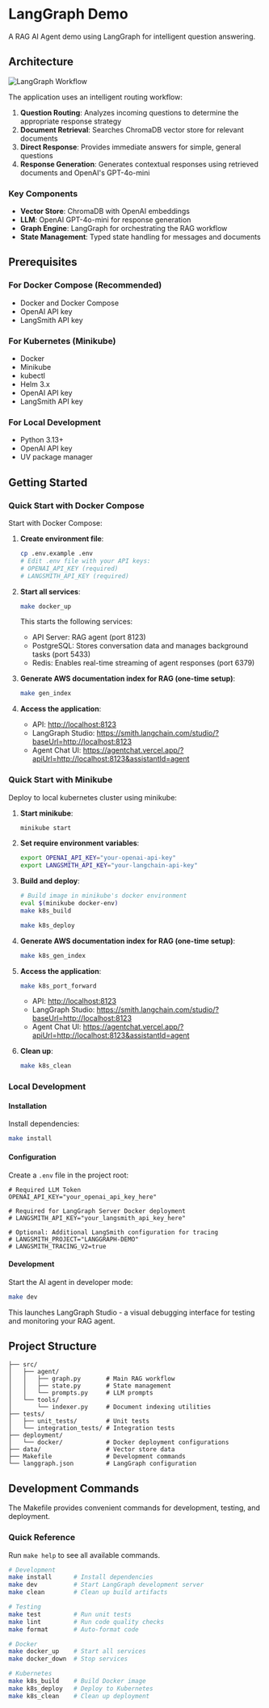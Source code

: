 # LangGraph Demo

A RAG AI Agent demo using LangGraph for intelligent question answering.

## Architecture

![LangGraph Workflow](./static/graph.png)

The application uses an intelligent routing workflow:

1. **Question Routing**: Analyzes incoming questions to determine the appropriate response strategy
2. **Document Retrieval**: Searches ChromaDB vector store for relevant documents
3. **Direct Response**: Provides immediate answers for simple, general questions
4. **Response Generation**: Generates contextual responses using retrieved documents and OpenAI's GPT-4o-mini

### Key Components

- **Vector Store**: ChromaDB with OpenAI embeddings
- **LLM**: OpenAI GPT-4o-mini for response generation
- **Graph Engine**: LangGraph for orchestrating the RAG workflow
- **State Management**: Typed state handling for messages and documents

## Prerequisites

### For Docker Compose (Recommended)

- Docker and Docker Compose
- OpenAI API key
- LangSmith API key

### For Kubernetes (Minikube)

- Docker
- Minikube
- kubectl
- Helm 3.x
- OpenAI API key
- LangSmith API key

### For Local Development

- Python 3.13+
- OpenAI API key
- UV package manager

## Getting Started

### Quick Start with Docker Compose

Start with Docker Compose:

1. **Create environment file**:

   ```bash
   cp .env.example .env
   # Edit .env file with your API keys:
   # OPENAI_API_KEY (required)
   # LANGSMITH_API_KEY (required)
   ```

2. **Start all services**:

   ```bash
   make docker_up
   ```

   This starts the following services:

   - API Server: RAG agent (port 8123)
   - PostgreSQL: Stores conversation data and manages background tasks (port 5433)
   - Redis: Enables real-time streaming of agent responses (port 6379)

3. **Generate AWS documentation index for RAG (one-time setup)**:

   ```bash
   make gen_index
   ```

4. **Access the application**:
   - API: <http://localhost:8123>
   - LangGraph Studio: <https://smith.langchain.com/studio/?baseUrl=http://localhost:8123>
   - Agent Chat UI: <https://agentchat.vercel.app/?apiUrl=http://localhost:8123&assistantId=agent>

### Quick Start with Minikube

Deploy to local kubernetes cluster using minikube:

1. **Start minikube**:

   ```bash
   minikube start
   ```

2. **Set require environment variables**:

   ```bash
   export OPENAI_API_KEY="your-openai-api-key"
   export LANGSMITH_API_KEY="your-langchain-api-key"
   ```

3. **Build and deploy**:

   ```bash
   # Build image in minikube's docker environment
   eval $(minikube docker-env)
   make k8s_build
   
   make k8s_deploy
   ```

4. **Generate AWS documentation index for RAG (one-time setup)**:

   ```bash
   make k8s_gen_index
   ```

5. **Access the application**:

   ```bash
   make k8s_port_forward
   ```

   - API: <http://localhost:8123>
   - LangGraph Studio: <https://smith.langchain.com/studio/?baseUrl=http://localhost:8123>
   - Agent Chat UI: <https://agentchat.vercel.app/?apiUrl=http://localhost:8123&assistantId=agent>

6. **Clean up**:

   ```bash
   make k8s_clean
   ```

### Local Development

#### Installation

Install dependencies:

```bash
make install
```

#### Configuration

Create a `.env` file in the project root:

```env
# Required LLM Token
OPENAI_API_KEY="your_openai_api_key_here"

# Required for LangGraph Server Docker deployment
# LANGSMITH_API_KEY="your_langsmith_api_key_here"

# Optional: Additional LangSmith configuration for tracing
# LANGSMITH_PROJECT="LANGGRAPH-DEMO"
# LANGSMITH_TRACING_V2=true
```

#### Development

Start the AI agent in developer mode:

```bash
make dev
```

This launches LangGraph Studio - a visual debugging interface for testing and monitoring your RAG agent.

## Project Structure

```text
├── src/
│   ├── agent/
│   │   ├── graph.py       # Main RAG workflow
│   │   ├── state.py       # State management
│   │   └── prompts.py     # LLM prompts
│   └── tools/
│       └── indexer.py     # Document indexing utilities
├── tests/
│   ├── unit_tests/        # Unit tests
│   └── integration_tests/ # Integration tests
├── deployment/
│   └── docker/            # Docker deployment configurations
├── data/                  # Vector store data
├── Makefile               # Development commands
└── langgraph.json         # LangGraph configuration
```

## Development Commands

The Makefile provides convenient commands for development, testing, and deployment.

### Quick Reference

Run `make help` to see all available commands.

```bash
# Development
make install      # Install dependencies
make dev          # Start LangGraph development server
make clean        # Clean up build artifacts

# Testing
make test         # Run unit tests
make lint         # Run code quality checks
make format       # Auto-format code

# Docker
make docker_up    # Start all services
make docker_down  # Stop services

# Kubernetes
make k8s_build    # Build Docker image
make k8s_deploy   # Deploy to Kubernetes
make k8s_clean    # Clean up deployment
```
